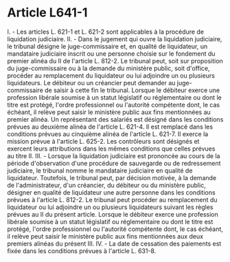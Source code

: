 # Article L641-1

I. - Les articles L. 621-1 et L. 621-2 sont applicables à la procédure de liquidation judiciaire.   II. - Dans le jugement qui ouvre la liquidation judiciaire, le tribunal désigne le juge-commissaire et, en qualité de liquidateur, un mandataire judiciaire inscrit ou une personne choisie sur le fondement du premier alinéa du II de l'article L. 812-2. Le tribunal peut, soit sur proposition du juge-commissaire ou à la demande du ministère public, soit d'office, procéder au remplacement du liquidateur ou lui adjoindre un ou plusieurs liquidateurs. Le débiteur ou un créancier peut demander au juge-commissaire de saisir à cette fin le tribunal.   Lorsque le débiteur exerce une profession libérale soumise à un statut législatif ou réglementaire ou dont le titre est protégé, l'ordre professionnel ou l'autorité compétente dont, le cas échéant, il relève peut saisir le ministère public aux fins mentionnées au premier alinéa.   Un représentant des salariés est désigné dans les conditions prévues au deuxième alinéa de l'article L. 621-4. Il est remplacé dans les conditions prévues au cinquième alinéa de l'article L. 621-7. Il exerce la mission prévue à l'article L. 625-2.   Les contrôleurs sont désignés et exercent leurs attributions dans les mêmes conditions que celles prévues au titre II.   III. - Lorsque la liquidation judiciaire est prononcée au cours de la période d'observation d'une procédure de sauvegarde ou de redressement judiciaire, le tribunal nomme le mandataire judiciaire en qualité de liquidateur. Toutefois, le tribunal peut, par décision motivée, à la demande de l'administrateur, d'un créancier, du débiteur ou du ministère public, désigner en qualité de liquidateur une autre personne dans les conditions prévues à l'article L. 812-2.   Le tribunal peut procéder au remplacement du liquidateur ou lui adjoindre un ou plusieurs liquidateurs suivant les règles prévues au II du présent article.   Lorsque le débiteur exerce une profession libérale soumise à un statut législatif ou réglementaire ou dont le titre est protégé, l'ordre professionnel ou l'autorité compétente dont, le cas échéant, il relève peut saisir le ministère public aux fins mentionnées aux deux premiers alinéas du présent III.   IV. - La date de cessation des paiements est fixée dans les conditions prévues à l'article L. 631-8.